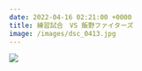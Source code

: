 ```yaml
---
date: 2022-04-16 02:21:00 +0000
title: 練習試合　VS 飯野ファイターズ
image: /images/dsc_0413.jpg
---
```

![](/images/dsc_0417.jpg)

![]()

![]()

![]()

![]()